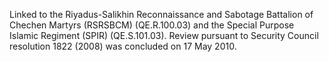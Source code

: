  Linked to the Riyadus-Salikhin Reconnaissance and Sabotage Battalion of 
Chechen Martyrs (RSRSBCM) (QE.R.100.03) and the Special Purpose Islamic
Regiment (SPIR) (QE.S.101.03). Review pursuant to Security Council resolution
1822 (2008) was concluded on 17 May 2010. 
